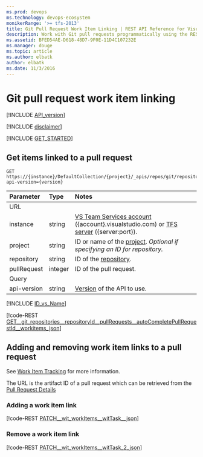 ```yaml
---
ms.prod: devops
ms.technology: devops-ecosystem
monikerRange: '>= tfs-2013'
title: Git Pull Request Work Item Linking | REST API Reference for Visual Studio Team Services and Team Foundation Server
description: Work with Git pull requests programmatically using the REST APIs for Visual Studio Team Services and Team Foundation Server.
ms.assetid: BFED54AE-D618-48D7-9F0E-11D4C107232E
ms.manager: douge
ms.topic: article
ms.author: elbatk
author: elbatk
ms.date: 11/3/2016
---
```


# Git pull request work item linking
[!INCLUDE [API_version](../../_data/version3-preview.md)]

[!INCLUDE [disclaimer](../../_data/disclaimer.md)]

[!INCLUDE [GET_STARTED](../../_data/get-started.md)]

## Get items linked to a pull request

```no-highlight
GET https://{instance}/DefaultCollection/{project}/_apis/repos/git/repositories/{repository}/pullRequests/{pullRequest}/workitems?api-version={version}
```

| Parameter   | Type    | Notes
|:------------|:--------|:---------------------------------------------------------------------------------------
| URL
| instance    | string  | [VS Team Services account](/vsts/integrate/get-started/rest/basics) ({account}.visualstudio.com) or [TFS server](/vsts/integrate/get-started/rest/basics) ({server:port}).
| project     | string  | ID or name of the [project](../../tfs/projects.md). *Optional if specifying an ID for repository.*
| repository  | string  | ID of the [repository](../repositories.md).
| pullRequest | integer | ID of the pull request.
| Query
| api-version | string  | [Version](../../../concepts/rest-api-versioning.md) of the API to use.

[!INCLUDE [ID_vs_Name](../_data/id_or_name.md)]

[!code-REST [GET__git_repositories__repositoryId__pullRequests__autoCompletePullRequestId__workitems_json](../_data/pullRequests/GET__git_repositories__repositoryId__pullRequests__autoCompletePullRequestId__workitems.json)]

## Adding and removing work item links to a pull request

See [Work Item Tracking](../../wit/overview.md) for more information.

The URL is the artifact ID of a pull request which can be retrieved from the [Pull Request Details](./pull-requests.md)

### Adding a work item link

[!code-REST [PATCH__wit_workItems__witTask__json](../_data/pullRequests/PATCH__wit_workItems__witTask_.json)]

### Remove a work item link

[!code-REST [PATCH__wit_workItems__witTask_2_json](../_data/pullRequests/PATCH__wit_workItems__witTask_2.json)]

